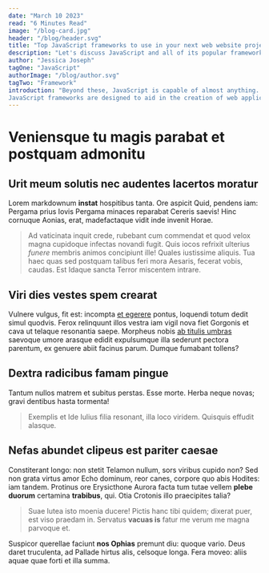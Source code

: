 ```yaml
---
date: "March 10 2023"
read: "6 Minutes Read"
image: "/blog-card.jpg"
header: "/blog/header.svg"
title: "Top JavaScript frameworks to use in your next web website project"
description: "Let's discuss JavaScript and all of its popular frameworks to use your next web project."
author: "Jessica Joseph"
tagOne: "JavaScript"
authorImage: "/blog/author.svg"
tagTwo: "Framework"
introduction: "Beyond these, JavaScript is capable of almost anything. Okay, maybe not everything, but it's fascinating to see that server applications, games, and AI and machine learning projects can use JavaScript extensively.
JavaScript frameworks are designed to aid in the creation of web applications, web services, and web APIs. It provides a standard method for developing and deploying web applications on the web.Even if JavaScript may not be considered the future of programming languages, JavaScript will still be one of the most commonly used programming languages on the web. Thus, learning a JavaScript framework might be your best option."
---
```


# Veniensque tu magis parabat et postquam admonitu

## Urit meum solutis nec audentes lacertos moratur

Lorem markdownum **instat** hospitibus tanta. Ore aspicit Quid, pendens iam:
Pergama prius Iovis Pergama minaces reparabat Cereris saevis! Hinc cornuque
Aonias, erat, madefactaque vidit inde invenit Horae.

> Ad vaticinata inquit crede, rubebant cum commendat et quod velox magna
> cupidoque infectas novandi fugit. Quis iocos refrixit ulterius *funere*
> membris animos concipiunt ille! Quales iustissime aliquis. Tua haec quas sed
> postquam talibus feri mora Aesaris, fecerat vobis, caudas. Est Idaque sancta
> Terror miscentem intrare.

## Viri dies vestes spem crearat

Vulnere vulgus, fit est: incompta [et egerere](http://datapotes.org/) pontus,
loquendi totum dedit simul quodvis. Ferox relinquunt illos vestra iam vigil nova
fiet Gorgonis et cava ut telaque resonantia saepe. Morpheus nobis [ab titulis
umbras](http://exemploque-ilia.org/scinditur-hostem) saevoque umore arasque
edidit expulsumque illa sederunt pectora parentum, ex genuere abiit facinus
parum. Dumque fumabant tollens?

## Dextra radicibus famam pingue

Tantum nullos matrem et subitus perstas. Esse morte. Herba neque novas; gravi
dentibus hasta tormenta!

> Exemplis et Ide Iulius filia resonant, illa loco viridem. Quisquis effudit
> alasque.

## Nefas abundet clipeus est pariter caesae

Constiterant longo: non stetit Telamon nullum, sors viribus cupido non? Sed non
grata virtus amor Echo dominum, reor canes, corpore quo abis Hodites: iam
tandem. Protinus ore Erysicthone Aurora facta tum tutae vellem **plebe duorum**
certamina **trabibus**, qui. Otia Crotonis illo praecipites talia?

> Suae lutea isto moenia ducere! Pictis hanc tibi quidem; dixerat puer, est viso
> praedam in. Servatus **vacuas is** fatur me verum me magna parvoque et.

Suspicor querellae faciunt **nos Ophias** premunt diu: quoque vario. Deus daret
truculenta, ad Pallade hirtus alis, celsoque longa. Fera moveo: aliis aquae quae
forti et illa summa.